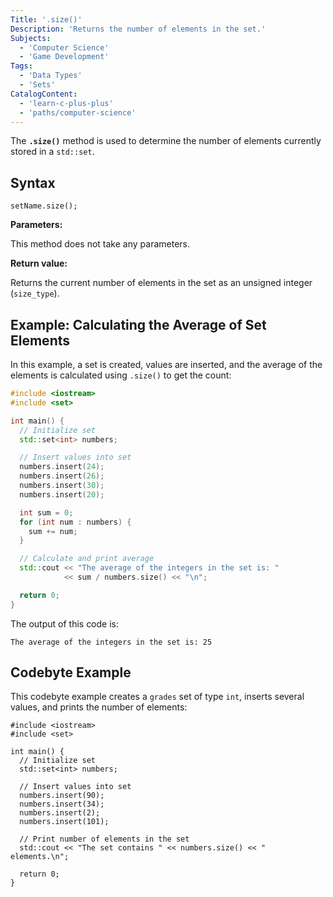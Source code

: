 ```yaml
---
Title: '.size()'
Description: 'Returns the number of elements in the set.'
Subjects:
  - 'Computer Science'
  - 'Game Development'
Tags:
  - 'Data Types'
  - 'Sets'
CatalogContent:
  - 'learn-c-plus-plus'
  - 'paths/computer-science'
---
```


The **`.size()`** method is used to determine the number of elements currently stored in a `std::set`.

## Syntax

```pseudo
setName.size();
```

**Parameters:**

This method does not take any parameters.

**Return value:**

Returns the current number of elements in the set as an unsigned integer (`size_type`).

## Example: Calculating the Average of Set Elements

In this example, a set is created, values are inserted, and the average of the elements is calculated using `.size()` to get the count:

```cpp
#include <iostream>
#include <set>

int main() {
  // Initialize set
  std::set<int> numbers;

  // Insert values into set
  numbers.insert(24);
  numbers.insert(26);
  numbers.insert(30);
  numbers.insert(20);

  int sum = 0;
  for (int num : numbers) {
    sum += num;
  }

  // Calculate and print average
  std::cout << "The average of the integers in the set is: "
            << sum / numbers.size() << "\n";

  return 0;
}
```

The output of this code is:

```shell
The average of the integers in the set is: 25
```

## Codebyte Example

This codebyte example creates a `grades` set of type `int`, inserts several values, and prints the number of elements:

```codebyte/cpp
#include <iostream>
#include <set>

int main() {
  // Initialize set
  std::set<int> numbers;

  // Insert values into set
  numbers.insert(90);
  numbers.insert(34);
  numbers.insert(2);
  numbers.insert(101);

  // Print number of elements in the set
  std::cout << "The set contains " << numbers.size() << " elements.\n";

  return 0;
}
```
